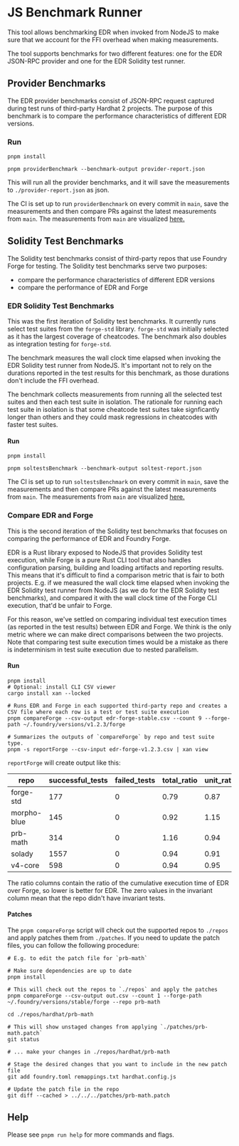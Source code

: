 # JS Benchmark Runner

This tool allows benchmarking EDR when invoked from NodeJS to make sure that we account for the FFI overhead when making measurements.

The tool supports benchmarks for two different features: one for the EDR JSON-RPC provider and one for the EDR Solidity test runner.

## Provider Benchmarks

The EDR provider benchmarks consist of JSON-RPC request captured during test runs of third-party Hardhat 2 projects. The purpose of this benchmark is to compare the performance characteristics of different EDR versions.

### Run

```shell
pnpm install

pnpm providerBenchmark --benchmark-output provider-report.json
```

This will run all the provider benchmarks, and it will save the measurements to `./provider-report.json` as json.

The CI is set up to run `providerBenchmark` on every commit in `main`, save the measurements and then compare PRs against the latest measurements from `main`. The measurements from `main` are visualized [here.](https://nomic-foundation-automation.github.io/edr-benchmark-results/bench/)

## Solidity Test Benchmarks

The Solidity test benchmarks consist of third-party repos that use Foundry Forge for testing. The Solidity test benchmarks serve two purposes:

- compare the performance characteristics of different EDR versions
- compare the performance of EDR and Forge

### EDR Solidity Test Benchmarks

This was the first iteration of Solidity test benchmarks. It currently runs select test suites from the `forge-std` library. `forge-std` was initially selected as it has the largest coverage of cheatcodes. The benchmark also doubles as integration testing for `forge-std`.

The benchmark measures the wall clock time elapsed when invoking the EDR Solidity test runner from NodeJS. It's important not to rely on the durations reported in the test results for this benchmark, as those durations don't include the FFI overhead.

The benchmark collects measurements from running all the selected test suites and then each test suite in isolation. The rationale for running each test suite in isolation is that some cheatcode test suites take signficantly longer than others and they could mask regressions in cheatcodes with faster test suites.

#### Run

```shell
pnpm install

pnpm soltestsBenchmark --benchmark-output soltest-report.json
```

The CI is set up to run `soltestsBenchmark` on every commit in `main`, save the measurements and then compare PRs against the latest measurements from `main`. The measurements from `main` are visualized [here.](https://nomic-foundation-automation.github.io/edr-benchmark-results/soltests/)

### Compare EDR and Forge

This is the second iteration of the Solidity test benchmarks that focuses on comparing the performance of EDR and Foundry Forge.

EDR is a Rust library exposed to NodeJS that provides Solidity test execution, while Forge is a pure Rust CLI tool that also handles configuration parsing, building and loading artifacts and reporting results. This means that it's difficult to find a comparison metric that is fair to both projects. E.g. if we measured the wall clock time elapsed when invoking the EDR Solidity test runner from NodeJS (as we do for the EDR Solidity test benchmarks), and compared it with the wall clock time of the Forge CLI execution, that'd be unfair to Forge.

For this reason, we've settled on comparing individual test execution times (as reported in the test results) between EDR and Forge. We think is the only metric where we can make direct comparisons between the two projects. Note that comparing test suite execution times would be a mistake as there is indeterminism in test suite execution due to nested parallelism.

#### Run

```shell
pnpm install
# Optional: install CLI CSV viewer
cargo install xan --locked

# Runs EDR and Forge in each supported third-party repo and creates a CSV file where each row is a test or test suite execution
pnpm compareForge --csv-output edr-forge-stable.csv --count 9 --forge-path ~/.foundry/versions/v1.2.3/forge

# Summarizes the outputs of `compareForge` by repo and test suite type.
pnpm -s reportForge --csv-input edr-forge-v1.2.3.csv | xan view
```

`reportForge` will create output like this:

| repo | successful_tests | failed_tests | total_ratio | unit_ratio | fuzz_ratio | invariant_ratio |
| --- | --- | --- | --- | --- | --- | --- |
| forge-std | 177 | 0 | 0.79 | 0.87 | 0.79 | 0 |
| morpho-blue | 145 | 0 | 0.92 | 1.15 | 0.9 | 0.93 |
| prb-math | 314 | 0 | 1.16 | 0.94 | 1.16 | 0 |
| solady | 1557 | 0 | 0.94 | 0.91 | 0.94 | 0.86 |
| v4-core | 598 | 0 | 0.94 | 0.95 | 0.94 | 0 |

The ratio columns contain the ratio of the cumulative execution time of EDR over Forge, so lower is better for EDR. The zero values in the invariant column mean that the repo didn't have invariant tests.

#### Patches

The `pnpm compareForge` script will check out the supported repos to `./repos` and apply patches them from `./patches`. If you need to update the patch files, you can follow the following procedure:

```shell
# E.g. to edit the patch file for `prb-math`

# Make sure dependencies are up to date
pnpm install

# This will check out the repos to `./repos` and apply the patches
pnpm compareForge --csv-output out.csv --count 1 --forge-path ~/.foundry/versions/stable/forge --repo prb-math

cd ./repos/hardhat/prb-math

# This will show unstaged changes from applying `./patches/prb-math.patch`
git status

# ... make your changes in ./repos/hardhat/prb-math

# Stage the desired changes that you want to include in the new patch file
git add foundry.toml remappings.txt hardhat.config.js

# Update the patch file in the repo
git diff --cached > ../../../patches/prb-math.patch
```

## Help

Please see `pnpm run help` for more commands and flags.
